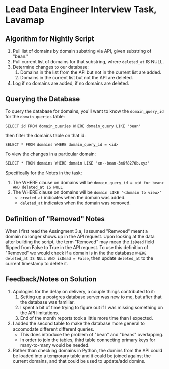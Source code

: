 
Lead Data Engineer Interview Task, Lavamap
==========================================

Algorithm for Nightly Script
-------------------------------

1. Pull list of domains by domain substring via API, given substring of "bean."
2. Pull current list of domains for that substring, where `deleted_at` IS NULL.
3. Determine changes to our database:
	1. Domains in the list from the API but not in the current list are added.
	2. Domains in the current list but not the API are deleted.
4. Log if no domains are added, if no domains are deleted.

Querying the Database
----------------------

To query the database for domains, you'll want to know the `domain_query_id`
for the `domain_queries` table:

	SELECT id FROM domain_queries WHERE domain_query LIKE 'bean'

then filter the domains table on that id:

	SELECT * FROM domains WHERE domain_query_id = <id>

To view the changes in a particular domain:

	SELECT * FROM domains WHERE domain LIKE 'xn--bean-3m6f8270b.xyz'

Specifically for the Notes in the task:
1. The WHERE clause on domains will be `domain_query_id = <id for bean> AND deleted_at IS NULL`
2. The WHERE clause on domains will be `domain LIKE '<domain to view>'`
	* `created_at` indicates when the domain was added.
	* `deleted_at` indicates when the domain was removed.

Definition of "Removed" Notes
------------------------------

When I first read the Assingment 3.a, I assumed "Remvoed" meant a domain no longer
shows up in the API request. Upon looking at the data after building the script,
the term "Removed" may mean the `isDead` field flipped from False to True in the API
request. To use this definition of "Removed" we would check if a domain is in the
the database `WHERE deleted_at IS NULL AND isDead = False`, then update `deleted_at`
to the current timestamp to delete it.

Feedback/Notes on Solution
----------------------------

1. Apologies for the delay on delivery, a couple things contributed to it:
	1. Setting up a postgres database server was new to me, but after that the database was familiar.
	2. I spent a bit of time trying to figure out if I was missing something on the API limitations.
	3. End of the month reports took a little more time than I expected.
2. I added the second table to make the database more general to accomodate different different queries.
	* This does introduce the problem of "bean" and "beans" overlapping.
	* In order to join the tables, third table connecting primary keys for many-to-many would be needed.
3. Rather than checking domains in Python, the domins from the API could be loaded into a temporary table
and it could be joined against the current domains, and that could be used to update/add domins.
